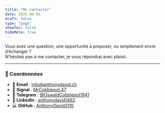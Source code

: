 ```yaml
---
title: "Me contacter"
date: 2025-06-05
draft: false
type: "page"
showToc: false
hideMeta: true
---
```


Vous avez une question, une opportunité à proposer, ou simplement envie d’échanger ?  
N'hésitez pas à me contacter, je vous répondrai avec plaisir.

---

### 🔗 Coordonnées

- 📧 **Email** : [info@anthonydavid.ch](mailto:info@anthonydavid.ch)  
- 💬 **Signal** : [MrCobblepot.47](https://signal.me/#p/+41793879327)  
- 📲 **Telegram** : [@OswaldCobblepot1941](https://t.me/OswaldCobblepot1941)  
- 💼 **LinkedIn** : [anthonydavid1462](https://www.linkedin.com/in/anthonydavid1462/)  
- 💻 **GitHub** : [AnthonyDavid3110](https://github.com/DrC0okie)  
